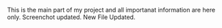 This is the main part of my project and all importanat information are here only.
Screenchot updated.
New File Updated.
